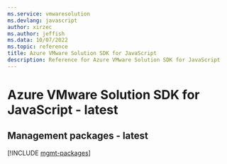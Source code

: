 ```yaml
---
ms.service: vmwaresolution
ms.devlang: javascript
author: xirzec
ms.author: jeffish
ms.data: 10/07/2022
ms.topic: reference
title: Azure VMware Solution SDK for JavaScript
description: Reference for Azure VMware Solution SDK for JavaScript
---
```

# Azure VMware Solution SDK for JavaScript - latest

## Management packages - latest
[!INCLUDE [mgmt-packages](vmware-solution-mgmt-index.md)]